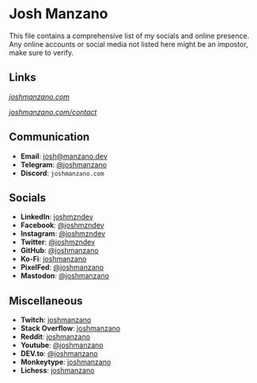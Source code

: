 # Josh Manzano

This file contains a comprehensive list of my socials and online presence.
Any online accounts or social media not listed here might be an impostor, make sure to verify.

## Links
[*joshmanzano.com*](https://joshmanzano.com)

[*joshmanzano.com/contact*](https://joshmanzano.com/contact)

## Communication
- **Email**: [josh@manzano.dev](mailto:josh@manzano.dev)
- **Telegram**: [@joshmanzano](https://t.me/joshmanzano)
- **Discord**: `joshmanzano.com`

## Socials
- **LinkedIn**: [joshmzndev](https://www.linkedin.com/in/joshmzndev/)
- **Facebook**: [@joshmzndev](https://www.facebook.com/joshmzndev)
- **Instagram**: [@joshmzndev](https://www.instagram.com/joshmzndev)
- **Twitter**: [@joshmzndev](https://www.twitter.com/joshmzndev)
- **GitHub**: [@joshmanzano](https://github.com/joshmanzano)
- **Ko-Fi**: [joshmanzano](https://ko-fi.com/joshmanzano)
- **PixelFed**: [@joshmanzano](https://pixelfed.social/i/web/profile/647160057461708957)
- **Mastodon**: [@joshmanzano](https://mastodon.social/@joshmanzano)

## Miscellaneous
- **Twitch**: [joshmanzano](https://twitch.tv/joshmanzano)
- **Stack Overflow**: [joshmanzano](https://stackoverflow.com/users/23533795/joshmanzano)
- **Reddit**: [joshmanzano](https://www.reddit.com/user/joshmanzano/)
- **Youtube**: [@joshmanzano](https://youtube.com/@joshmanzano)
- **DEV.to**: [@joshmanzano](https://dev.to/joshmanzano)
- **Monkeytype**: [joshmanzano](https://monkeytype.com/profile/joshmanzano)
- **Lichess**: [joshmanzano](https://lichess.org/@/joshmanzano)
